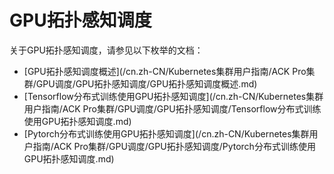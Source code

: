 # GPU拓扑感知调度

关于GPU拓扑感知调度，请参见以下枚举的文档：

-   [GPU拓扑感知调度概述](/cn.zh-CN/Kubernetes集群用户指南/ACK Pro集群/GPU调度/GPU拓扑感知调度/GPU拓扑感知调度概述.md)
-   [Tensorflow分布式训练使用GPU拓扑感知调度](/cn.zh-CN/Kubernetes集群用户指南/ACK Pro集群/GPU调度/GPU拓扑感知调度/Tensorflow分布式训练使用GPU拓扑感知调度.md)
-   [Pytorch分布式训练使用GPU拓扑感知调度](/cn.zh-CN/Kubernetes集群用户指南/ACK Pro集群/GPU调度/GPU拓扑感知调度/Pytorch分布式训练使用GPU拓扑感知调度.md)

